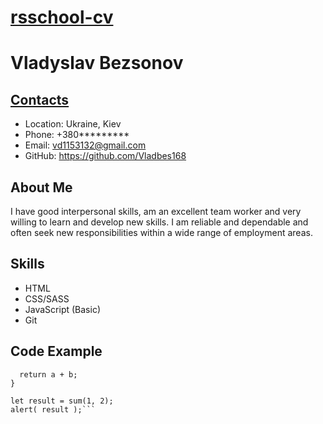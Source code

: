 # [rsschool-cv](https://github.com/Vladbes168/rsschool-cv)



# Vladyslav Bezsonov

## [Contacts](https://github.com/Vladbes168/rsschool-cv)

- Location: Ukraine, Kiev
- Phone: +380*********
- Email: vd1153132@gmail.com
- GitHub: https://github.com/Vladbes168

## About Me

I have good interpersonal skills, am an excellent team worker and very willing to learn and develop new skills.
I am reliable and dependable and often seek new responsibilities within a wide range of employment areas.

## Skills

- HTML
- CSS/SASS
- JavaScript (Basic)
- Git

## Code Example

```function sum(a, b) {
  return a + b;
}

let result = sum(1, 2);
alert( result );```